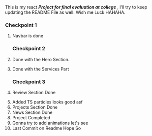 This is my react <i> <b> Project for final evaluation at college</b> </i>, I'll try to keep updating the README File as well. Wish me Luck HAHAHA.

<h3>Checkpoint 1</h3>
<ol>
<li>
<p>Navbar is done
</p>
</li>

<h3>Checkpoint 2</h3>
<li>
   <p> Done with the Hero Section.</p>
</li>
<li>
<p>    Done with the Services Part</p>
</li>

<h3>Checkpoint 3</h3>
<li>
<p>
    Review Section Done
</p>
</li>
<li>
Added TS particles looks good asf
</li>
<li>
Projects Section Done
</li>
<li>News Section Done</li>
<li>Project Completed</li>
<li>Gonna try to add animations let's see</li>
<li>Last Commit on Readme Hope So</li>
</ol>
